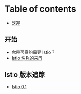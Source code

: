 # Table of contents

* [欢迎](README.md)

## 开始 <a id="begin"></a>

* [你是否真的需要 Istio？](begin/do-you-really-need-istio.md)
* [Istio 名称的来历](begin/how-istio-got-its-name.md)

## Istio 版本追踪 <a id="release"></a>
 * [Istio 0.1](release/0-1.md)

